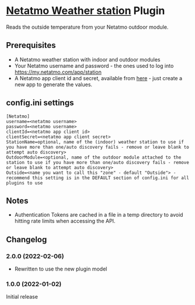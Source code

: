 # [Netatmo Weather station](https://www.netatmo.com/en-gb/weather) Plugin

Reads the outside temperature from your Netatmo outdoor module.

## Prerequisites
* A Netatmo weather station with indoor and outdoor modules
* Your Netatmo username and password - the ones used to log into https://my.netatmo.com/app/station
* A Netatmo app client id and secret, available from [here](https://dev.netatmo.com/apps/) - just create a new app to generate the values.

## config.ini settings
```
[Netatmo]
username=<netatmo username>
password=<netatmo username>
clientId=<netatmo app client id>
clientSecret=<netatmo app client secret>
StationName=optional, name of the (indoor) weather station to use if you have more than one/auto discovery fails - remove or leave blank to attempt auto discovery>
OutdoorModule=<optional, name of the outdoor module attached to the station to use if you have more than one/auto discovery fails - remove or leave blank to attempt auto discovery>
Outside=<name you want to call this "zone" - default "Outside"> - recommend this setting is in the DEFAULT section of config.ini for all plugins to use
```

## Notes
- Authentication Tokens are cached in a file in a temp directory to avoid hitting rate limits when accessing the API.

## Changelog
### 2.0.0 (2022-02-06)
- Rewritten to use the new plugin model
### 1.0.0 (2022-01-02)
Initial release

